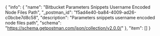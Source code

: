 {
  "info": {
    "name": "Bitbucket Parameters Snippets Username Encoded  Node  Files Path",
    "_postman_id": "f5ad4e40-ba84-4009-ad26-c0bcbe7d8c58",
    "description": "Parameters snippets username encoded  node  files path",
    "schema": "https://schema.getpostman.com/json/collection/v2.0.0/"
  },
  "item": []
}